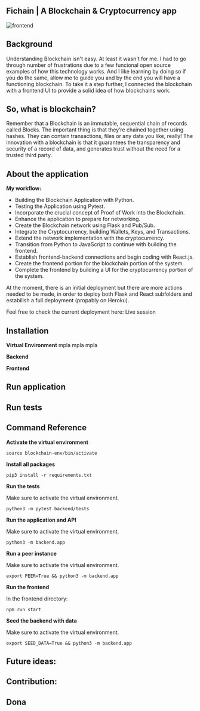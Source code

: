 ## Fichain | A Blockchain & Cryptocurrency app

![frontend](fichain-frontend.png)


## Background

Understanding Blockchain isn't easy. At least it wasn't for me. 
I had to go through number of frustrations due to a few funcional open source examples of how this technology works.
And I like learning by doing so if you do the same, allow me to guide you and by the end you will have a functioning blockchain.
To take it a step further, I connected the blockchain with a frontend UI to provide a solid idea of how blockchains work.


## So, what is blockchain?

Remember that a Blockchain is an immutable, sequential chain of records called Blocks. 
The important thing is that they’re chained together using hashes.
They can contain transactions, files or any data you like, really! 
The innovation with a blockchain is that it guarantees the transparency and security of a record of data,
and generates trust without the need for a trusted third party.


## About the application

**My workflow:**

- Building the Blockchain Application with Python.
- Testing the Application using Pytest.
- Incorporate the crucial concept of Proof of Work into the Blockchain.
- Enhance the application to prepare for networking.
- Create the Blockchain network using Flask and Pub/Sub.
- Integrate the Cryptocurrency, building Wallets, Keys, and Transactions.
- Extend the network implementation with the cryptocurrency.
- Transition from Python to JavaScript to continue with building the frontend.
- Establish frontend-backend connections and begin coding with React.js.
- Create the frontend portion for the blockchain portion of the system.
- Complete the frontend by building a UI for the cryptocurrency portion of the system.

At the moment, there is an initial deployment but there are more actions needed to be made,
in order to deploy both Flask and React subfolders and estabilish a full deployment (propably on Heroku).

Feel free to check the current deployment here: Live session 


## Installation

**Virtual Environment**
mpla mpla mpla

**Backend**


**Frontend**



## Run application



## Run tests



## Command Reference

**Activate the virtual environment**
```
source blockchain-env/bin/activate
```

**Install all packages**
```
pip3 install -r requirements.txt
```

**Run the tests**

Make sure to activate the virtual environment.

```
python3 -m pytest backend/tests
```

**Run the application and API**

Make sure to activate the virtual environment.

```
python3 -m backend.app
```

**Run a peer instance**

Make sure to activate the virtual environment.

```
export PEER=True && python3 -m backend.app
```

**Run the frontend**

In the frontend directory:
```
npm run start
```

**Seed the backend with data**

Make sure to activate the virtual environment.

```
export SEED_DATA=True && python3 -m backend.app
```


## Future ideas:


## Contribution:


## Dona


